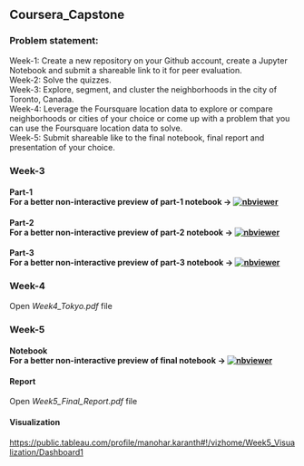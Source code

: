 ## Coursera_Capstone
### Problem statement:
Week-1:
Create a new repository on your Github account, create a Jupyter Notebook and submit a shareable link to it for peer evaluation.<br/>
Week-2:
Solve the quizzes.<br/>
Week-3:
Explore, segment, and cluster the neighborhoods in the city of Toronto, Canada.<br/>
Week-4:
Leverage the Foursquare location data to explore or compare neighborhoods or cities of your choice or come up with a problem that you can use the Foursquare location data to solve.<br/>
Week-5:
Submit shareable like to the final notebook, final report and presentation of your choice.<br/>

### Week-3
#### Part-1 <br>For a better non-interactive preview of part-1 notebook &#8594; [![nbviewer](https://user-images.githubusercontent.com/2791223/29387450-e5654c72-8294-11e7-95e4-090419520edb.png)](https://nbviewer.jupyter.org/github/manoharkaranth/IBM_Capstone/blob/master/Week3_Part1.ipynb)</br>
#### Part-2 <br>For a better non-interactive preview of part-2 notebook &#8594; [![nbviewer](https://user-images.githubusercontent.com/2791223/29387450-e5654c72-8294-11e7-95e4-090419520edb.png)](https://nbviewer.jupyter.org/github/manoharkaranth/IBM_Capstone/blob/master/Week3_Part2.ipynb)</br>
#### Part-3 <br>For a better non-interactive preview of part-3 notebook &#8594; [![nbviewer](https://user-images.githubusercontent.com/2791223/29387450-e5654c72-8294-11e7-95e4-090419520edb.png)](https://nbviewer.jupyter.org/github/manoharkaranth/IBM_Capstone/blob/master/Week3_Part3.ipynb)</br>

### Week-4
Open _Week4_Tokyo.pdf_ file

### Week-5
#### Notebook <br>For a better non-interactive preview of final notebook &#8594; [![nbviewer](https://user-images.githubusercontent.com/2791223/29387450-e5654c72-8294-11e7-95e4-090419520edb.png)](https://nbviewer.jupyter.org/github/manoharkaranth/IBM_Capstone/blob/master/Week5_Tokyo_Final.ipynb)</br>
#### Report
Open _Week5_Final_Report.pdf_ file
#### Visualization
https://public.tableau.com/profile/manohar.karanth#!/vizhome/Week5_Visualization/Dashboard1




